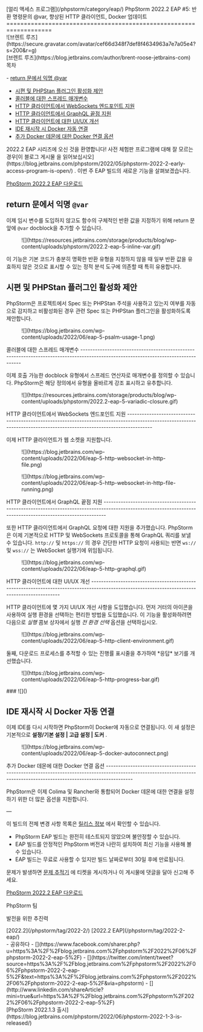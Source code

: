 <div class="content">[얼리 액세스 프로그램](/phpstorm/category/eap/) PhpStorm 2022.2 EAP #5: 반환 명령문의 @var, 향상된 HTTP 클라이언트, Docker 업데이트 
===================================================================

<div class="post-info">![브렌트 루즈](https://secure.gravatar.com/avatar/cef66d348f7def8f4634963a7e7a05e4?s=200&r=g)<div class="post-info__text"> [브렌트 루즈](https://blog.jetbrains.com/author/brent-roose-jetbrains-com) <time class="publish-date" data-day="23" data-month="06" data-year="2022" datetime="2022-06-23"></time></div></div><div class="ez-toc-v2_0_17 counter-hierarchy ez-toc-transparent" id="ez-toc-container"><div class="ez-toc-title-container"> 목차

 <span class="ez-toc-title-toggle"><a class="ez-toc-pull-right ez-toc-btn ez-toc-btn-xs ez-toc-btn-default ez-toc-toggle" style="display: none;"></a></span> </div><nav>- [return 문에서 익명 @var](#Anonymous_var_in_return_statements "return 문에서 익명 @var")
- [시편 및 PHPStan 플러그인 활성화 제안](#Suggestion_to_enable_Psalm_and_PHPStan_plugins "시편 및 PHPStan 플러그인 활성화 제안")
- [콜러블에 대한 스프레드 매개변수](#Spread_parameters_for_callables "콜러블에 대한 스프레드 매개변수")
- [HTTP 클라이언트에서 WebSockets 엔드포인트 지원](#Support_for_WebSockets_endpoints_in_the_HTTP_client "HTTP 클라이언트에서 WebSockets 엔드포인트 지원")
- [HTTP 클라이언트에서 GraphQL 끝점 지원](#Support_for_GraphQL_endpoints_in_the_HTTP_client "HTTP 클라이언트에서 GraphQL 끝점 지원")
- [HTTP 클라이언트에 대한 UI/UX 개선](#UIUX_improvements_for_the_HTTP_client "HTTP 클라이언트에 대한 UI/UX 개선")
- [IDE 재시작 시 Docker 자동 연결](#Docker_auto-connection_on_IDE_restart "IDE 재시작 시 Docker 자동 연결")
- [추가 Docker 데몬에 대한 Docker 연결 옵션](#Docker_connection_options_for_additional_Docker_daemons "추가 Docker 데몬에 대한 Docker 연결 옵션")

</nav></div> 2022.2 EAP 시리즈에 오신 것을 환영합니다! 사전 체험판 프로그램에 대해 잘 모르는 경우[이 블로그 게시물 을 읽어보십시오](https://blog.jetbrains.com/phpstorm/2022/05/phpstorm-2022-2-early-access-program-is-open/) . 이번 주 EAP 빌드의 새로운 기능을 살펴보겠습니다.

 [PhpStorm 2022.2 EAP 다운로드](https://www.jetbrains.com/phpstorm/nextversion)

<span class="ez-toc-section" id="Anonymous_var_in_return_statements"></span> return 문에서 익명 `@var`<span class="ez-toc-section-end"></span>
-----------------------------------------------------------------------------------------------------------------------------------------

 이제 임시 변수를 도입하지 않고도 함수의 구체적인 반환 값을 지정하기 위해 return 문 앞에 `@var` docblock을 추가할 수 있습니다.

<figure class="wp-block-image size-large">![](https://resources.jetbrains.com/storage/products/blog/wp-content/uploads/phpstorm/2022.2-eap-5-inline-var.gif)</figure> 이 기능은 기본 코드가 충분히 명확한 반환 유형을 지정하지 않을 때 일부 반환 값을 유효하지 않은 것으로 표시할 수 있는 정적 분석 도구에 의존할 때 특히 유용합니다.

<span class="ez-toc-section" id="Suggestion_to_enable_Psalm_and_PHPStan_plugins"></span> 시편 및 PHPStan 플러그인 활성화 제안<span class="ez-toc-section-end"></span>
---------------------------------------------------------------------------------------------------------------------------------------------------------

 PhpStorm은 프로젝트에서 Spec 또는 PHPStan 주석을 사용하고 있는지 여부를 자동으로 감지하고 비활성화된 경우 관련 Spec 또는 PHPStan 플러그인을 활성화하도록 제안합니다.

<figure class="wp-block-image size-full">![](https://blog.jetbrains.com/wp-content/uploads/2022/06/eap-5-psalm-usage-1.png)</figure><span class="ez-toc-section" id="Spread_parameters_for_callables"></span> 콜러블에 대한 스프레드 매개변수<span class="ez-toc-section-end"></span>
-----------------------------------------------------------------------------------------------------------------------------------

 이제 호출 가능한 docblock 유형에서 스프레드 연산자로 매개변수를 정의할 수 있습니다. PhpStorm은 해당 정의에서 유형을 올바르게 강조 표시하고 유추합니다.

<figure class="wp-block-image size-large">![](https://resources.jetbrains.com/storage/products/blog/wp-content/uploads/phpstorm/2022.2-eap-5-variadic-closure.gif)</figure><span class="ez-toc-section" id="Support_for_WebSockets_endpoints_in_the_HTTP_client"></span> HTTP 클라이언트에서 WebSockets 엔드포인트 지원<span class="ez-toc-section-end"></span>
----------------------------------------------------------------------------------------------------------------------------------------------------------------------

 이제 HTTP 클라이언트가 웹 소켓을 지원합니다.

<figure class="wp-block-image size-full">![](https://blog.jetbrains.com/wp-content/uploads/2022/06/eap-5-http-websocket-in-http-file.png)</figure><figure class="wp-block-image size-full">![](https://blog.jetbrains.com/wp-content/uploads/2022/06/eap-5-http-websocket-in-http-file-running.png)</figure><span class="ez-toc-section" id="Support_for_GraphQL_endpoints_in_the_HTTP_client"></span> HTTP 클라이언트에서 GraphQL 끝점 지원<span class="ez-toc-section-end"></span>
-------------------------------------------------------------------------------------------------------------------------------------------------------------

 또한 HTTP 클라이언트에서 GraphQL 요청에 대한 지원을 추가했습니다. PhpStorm은 이제 기본적으로 HTTP 및 WebSockets 프로토콜을 통해 GraphQL 쿼리를 보낼 수 있습니다. `http://` 및 `https://` 의 경우 간단한 HTTP 요청이 사용되는 반면 `ws://` 및 `wss://` 는 WebSocket 실행기에 위임됩니다.

<figure class="wp-block-image size-full">![](https://blog.jetbrains.com/wp-content/uploads/2022/06/eap-5-http-graphql.gif)</figure><span class="ez-toc-section" id="UIUX_improvements_for_the_HTTP_client"></span> HTTP 클라이언트에 대한 UI/UX 개선<span class="ez-toc-section-end"></span>
-----------------------------------------------------------------------------------------------------------------------------------------------

 HTTP 클라이언트에 몇 가지 UI/UX 개선 사항을 도입했습니다. 먼저 거터의 아이콘을 사용하여 실행 환경을 선택하는 편리한 방법을 도입했습니다. 이 기능을 활성화하려면 다음으로 *실행* 콤보 상자에서 실행 *전 환경 선택* 옵션을 선택하십시오.

<figure class="wp-block-image size-full">![](https://blog.jetbrains.com/wp-content/uploads/2022/06/eap-5-http-client-environment.gif)</figure> 둘째, 다운로드 프로세스를 추적할 수 있는 진행률 표시줄을 추가하여 *응답* 보기를 개선했습니다.

<figure class="wp-block-image size-full">![](https://blog.jetbrains.com/wp-content/uploads/2022/06/eap-5-http-progress-bar.gif)</figure>### ![]()

<span class="ez-toc-section" id="Docker_auto-connection_on_IDE_restart"></span> IDE 재시작 시 Docker 자동 연결<span class="ez-toc-section-end"></span>
----------------------------------------------------------------------------------------------------------------------------------------------

 이제 IDE를 다시 시작하면 PhpStorm이 Docker에 자동으로 연결됩니다. 이 새 설정은 기본적으로 **설정/기본 설정 | 고급 설정 | 도커** .

<figure class="wp-block-image size-full">![](https://blog.jetbrains.com/wp-content/uploads/2022/06/eap-5-docker-autoconnect.png)</figure><span class="ez-toc-section" id="Docker_connection_options_for_additional_Docker_daemons"></span> 추가 Docker 데몬에 대한 Docker 연결 옵션<span class="ez-toc-section-end"></span>
-----------------------------------------------------------------------------------------------------------------------------------------------------------------------

 PhpStorm은 이제 Colima 및 Rancher와 통합되어 Docker 데몬에 대한 연결을 설정하기 위한 더 많은 옵션을 지원합니다.

 —

 이 빌드의 전체 변경 사항 목록은 [릴리스 정보](https://youtrack.jetbrains.com/articles/WI-A-231735995/PhpStorm-20222-EAP-5-222315310-build-Release-Notes) 에서 확인할 수 있습니다.

- PhpStorm EAP 빌드는 완전히 테스트되지 않았으며 불안정할 수 있습니다.
- EAP 빌드를 안정적인 PhpStorm 버전과 나란히 설치하여 최신 기능을 사용해 볼 수 있습니다.
- EAP 빌드는 무료로 사용할 수 있지만 빌드 날짜로부터 30일 후에 만료됩니다.

 문제가 발생하면 [문제 추적기](https://youtrack.jetbrains.com/issues/WI) 에 티켓을 게시하거나 이 게시물에 댓글을 달아 신고해 주세요.

 [PhpStorm 2022.2 EAP 다운로드](https://www.jetbrains.com/phpstorm/nextversion)

 PhpStorm 팀

 발전을 위한 추진력

<div class="content__row"><div class="tag-list"> [2022.2](/phpstorm/tag/2022-2/) [2022.2 EAP](/phpstorm/tag/2022-2-eap/)</div>- <span>공유하다</span>
- [](https://www.facebook.com/sharer.php?u=https%3A%2F%2Fblog.jetbrains.com%2Fphpstorm%2F2022%2F06%2Fphpstorm-2022-2-eap-5%2F)
- [](https://twitter.com/intent/tweet?source=https%3A%2F%2Fblog.jetbrains.com%2Fphpstorm%2F2022%2F06%2Fphpstorm-2022-2-eap-5%2F&text=https%3A%2F%2Fblog.jetbrains.com%2Fphpstorm%2F2022%2F06%2Fphpstorm-2022-2-eap-5%2F&via=phpstorm)
- [](http://www.linkedin.com/shareArticle?mini=true&url=https%3A%2F%2Fblog.jetbrains.com%2Fphpstorm%2F2022%2F06%2Fphpstorm-2022-2-eap-5%2F)

</div><div class="content__pagination"> [PhpStorm 2022.1.3 출시](https://blog.jetbrains.com/phpstorm/2022/06/phpstorm-2022-1-3-is-released/)</div></div><div class="container comments-container"><div class="content"><div id="remark42"></div></div></div>